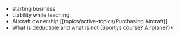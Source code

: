 -   starting business
-   Liability while teaching
-   Aircraft ownership  [[topics/active-topics/Purchasing Aircraft]]
-   What is deductible and what is not (Sportys course? Airplane?)*